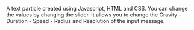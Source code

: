 A text particle created using Javascript, HTML and CSS.
You can change the values by changing the slider.
It allows you to change the Gravity - Duration - Speed - Radius and Resolution of the input message.

